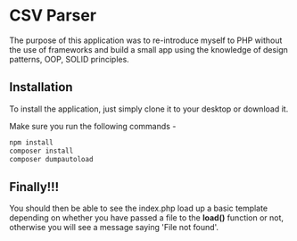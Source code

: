 # CSV Parser

The purpose of this application was to re-introduce myself to PHP without the use of frameworks and build a small app using the knowledge of design patterns, OOP, SOLID principles.

## Installation

To install the application, just simply clone it to your desktop or download it.

Make sure you run the following commands -

```bash
npm install
composer install
composer dumpautoload
```

## Finally!!!

You should then be able to see the index.php load up a basic template depending on whether you have passed a file to the **load()** function or not, otherwise you will see a message saying 'File not found'.
